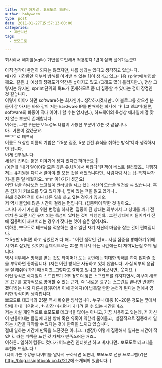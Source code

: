 ```yaml
---
title: 개인 애자일. 뽀모도로 테크닉.
author: babyworm
type: post
date: 2011-01-27T15:57:13+00:00
categories:
  - 개인적인
tags:
  - 뽀모도로

---
```

회사에서 애자일(agile) 기법을 도입해서 적용한지 1년이 살짝 넘어가는군요.

<div>
</div>

<div>
  아직 정착이 완전히 되지는 않았지만, 나름 성과는 있다고 생각하고 있습니다.
</div>

<div>
</div>

<div>
  애자일 기간동안 외부의 방해를 이겨낼 수 있는 힘이 생기고 있고(다음 sprint에 반영할께요.. 같은..), 예상의 정확도가 약간은 높아지고 있고 (그래도 많이 틀리지만..), 항상 그렇지는 않지만, sprint 단위의 목표가 존재하므로 좀 더 집중할 수 있다는 점이 장점인 것 같습니다.
</div>

<div>
</div>

<div>
  이렇게 이야기하면 software하는 회사인가.. 생각하시겠지만.. 이 블로그를 찾으신 분들이 잘 아시는 바와 같이 저는 hardware IP를 판매하는 회사에 다니고 있으며(물론, software의 비중이 작다 이야기 할 수는 없지만..), 하드웨어의 특성상 애자일에 잘 맞지 않는 부분이 존재합니다.
</div>

<div>
</div>

<div>
  여하튼, 그런 부분은 어느정도 타협이 가능한 부분이 있는 것 같습니다.
</div>

<div>
</div>

<div>
  아.. 서론이 길었군요.
</div>

<div>
</div>

<div>
  뽀모도로 테크닉.
</div>

<div>
</div>

<div>
  이름도 요상한 이름의 기법은 &#8220;25분 집중, 5분 완전 휴식을 취하는 방식&#8221;이라 생각하시면 됩니다.
</div>

<div>
</div>

<div>
  이게 전부입니다.
</div>

<div>
</div>

<div>
  세상의 진리는 짧은 이야기에 담겨 있다고 하더군요 🙂
</div>

<div>
  (예전에 &#8220;내가 알아야할 모든 것은 유치원에서 배웠다&#8221;란 책이 베스트 셀러였죠.. 다행히 저는 유치원을 다녀서 알아야 할 모든 것을 배웠습니다만.. 사람처럼 사는 법-특히 싸가지-을 좀 덜 배웠지요.. ㅠㅠ 이야기가 샜군요)
</div>

<div>
</div>

<div>
  어떤 일을 하다보면 느닷없이 인터넷을 켜고 있는 자신의 모습을 발견할 수 있습니다. 혹은 갑자기 키보드를 닦고 있다거나, 옆에 있는 책을 읽고 있거나..
</div>

<div>
  원래 하려던 것이 아닌 다른 일을 하고 있는 경우가 있지요.
</div>

<div>
</div>

<div>
  저 역시 몰입에 많은 시간이 걸리는 편입니다. (집중력이 약한 것 같아요.. )
</div>

<div>
  그나마 자기 자신을 위한 변명을 하자면, 집중이 된 상태는 외부에서 그 상태를 깨기 전까지 좀 오랜 시간 유지 되는 특성이 있다는 것이 다행인데.. 그런 상태까지 들어가기 전에 집중력이 깨져버리는 경우가 잦다는 것이 슬픈 일이지요.
</div>

<div>
</div>

<div>
  여하튼, 뽀모도로 테크닉을 적용하는 경우 일단 자기 자신의 마음을 잡는 것이 편해집니다.
</div>

<div>
</div>

<div>
  &#8220;25분만 버티면 하고 싶었던거 다 해.. &#8221; 이런 생각인 건죠.. 사실 집중을 방해하기 위해서 하고 싶었던 것이지 실제적으로는 25분 지나서 쉬는 시간에는 더 재미있는걸 하게 됩니다.
</div>

<div>
</div>

<div>
  역시 외부에서 방해를 받는 것도 타이머가 도는 동안에는 최대한 방해를 하지 않아줄 것을 부탁하면 좋아집니다. (저는 이런 방식은 사용하고 있지 않습니다. 사실 외부의 응답을 잘 해줘야 하기 때문이죠..그렇다고 잘하고 있냐고 물어보시면.. 웃지요. )
</div>

<div>
</div>

<div>
  이런 방식은 애자일의 스프린트가 2주 정도의 짧은 스프린트를 유지하면서, 외부의 새로운 요구를 효과적으로 방어할 수 있는 근거, 즉 &#8216;새로운 요구는 스프린트 끝나면 반영하겠다&#8217;라는 나와 다른사람(묶어서 이해 관계자)이 납득할 만한 논리가 된다는 점에서 영리한 방식이라 생각합니다.
</div>

<div>
</div>

<div>
  뽀모도로 테크닉의 25분 역시 비슷한 방식입니다. 누구나 대충 10~20분 정도는 옆에서 담배 한대 피우면서, 차 한잔 마시면서 기다려 줄 수 있는 시간인거죠.
</div>

<div>
</div>

<div>
  저는 사실 개인적으로 뽀모도로 테크닉을 많이는 아니고, 가끔 사용하고 있는데, 저 자신이 만들어내는 몰입에 대한 방해 혹은 유혹이 약간씩 줄어들고, &nbsp;실질적으로 집중해서 일하는 시간을 파악할 수 있다는 것에 만족을 느끼고 있습니다.
</div>

<div>
</div>

<div>
  절대 일하는 시간에 만족을 느낀것은 아니고.. (젠장!) 이렇게 집중해서 일하는 시간이 적었나.. 라는 자책을 느낀 것 자체가 만족스러운 거죠..
</div>

<div>
</div>

<div>
  여하튼.. 일하려 컴퓨터 켰다가 어느순간 인터넷만 하고 계시다면.. 뽀모도로 테크닉을 추천해 드립니다 !
</div>

<div>
</div>

<div>
  (타이머는 주방용 타이머를 알아서 구하시면 되는데, 뽀모도로 전용 프로그램(?)은 <a href="http://www.insightbook.co.kr/post/847">http://blog.insightbook.co.kr/212</a>에 소개되어 있습니다. )
</div>